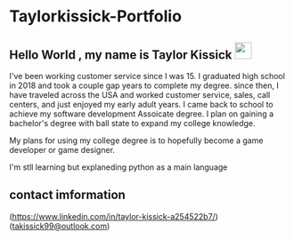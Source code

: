 # Taylorkissick-Portfolio
## Hello World , my name is Taylor Kissick  <img src="https://raw.githubusercontent.com/aemmadi/aemmadi/master/wave.gif" width="30px" height="30px">

I've been working customer service since I was 15. I graduated high school in 2018 and took a couple gap years to complete my degree. since then, I have traveled across the USA and worked customer service, sales, call centers, and just enjoyed my early adult years. I came back to school to achieve my software development Assoicate degree. I plan on gaining a bachelor's degree with ball state to expand my college knowledge.

My plans for using my college degree is to hopefully become a game developer or game designer. 

I'm stll learning but explaneding python as a main language 

## contact imformation

(https://www.linkedin.com/in/taylor-kissick-a254522b7/)
 (takissick99@outlook.com)


